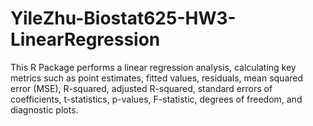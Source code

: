 # YileZhu-Biostat625-HW3-LinearRegression
 This R Package performs a linear regression analysis, calculating key metrics such as point estimates, fitted values, residuals, mean squared error (MSE), R-squared, adjusted R-squared, standard errors of coefficients, t-statistics, p-values, F-statistic, degrees of freedom, and diagnostic plots.
